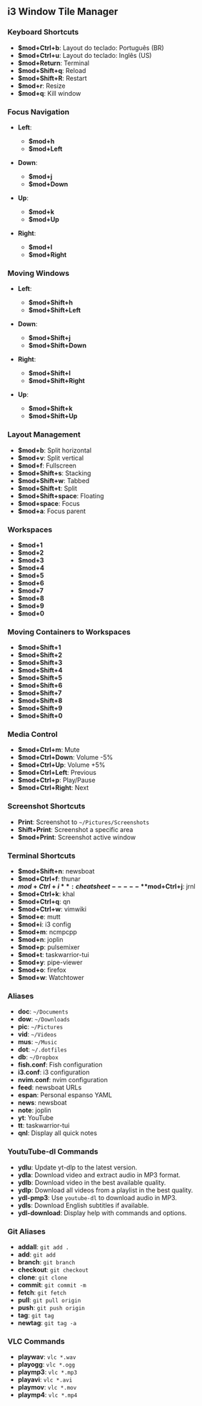 
## i3 Window Tile Manager

### Keyboard Shortcuts
- **$mod+Ctrl+b**: Layout do teclado: Português (BR)
- **$mod+Ctrl+u**: Layout do teclado: Inglês (US)
- **$mod+Return**: Terminal
- **$mod+Shift+q**: Reload
- **$mod+Shift+R**: Restart
- **$mod+r**: Resize
- **$mod+q**: Kill window

### Focus Navigation
- **Left**: 
  - **$mod+h**
  - **$mod+Left**
  
- **Down**: 
  - **$mod+j**
  - **$mod+Down**
  
- **Up**: 
  - **$mod+k**
  - **$mod+Up**
  
- **Right**: 
  - **$mod+l**
  - **$mod+Right**

### Moving Windows
- **Left**:
  - **$mod+Shift+h**
  - **$mod+Shift+Left**
  
- **Down**:
  - **$mod+Shift+j**
  - **$mod+Shift+Down**
  
- **Right**:
  - **$mod+Shift+l**
  - **$mod+Shift+Right**
  
- **Up**:
  - **$mod+Shift+k**
  - **$mod+Shift+Up**
  
### Layout Management
- **$mod+b**: Split horizontal
- **$mod+v**: Split vertical
- **$mod+f**: Fullscreen
- **$mod+Shift+s**: Stacking
- **$mod+Shift+w**: Tabbed
- **$mod+Shift+t**: Split
- **$mod+Shift+space**: Floating
- **$mod+space**: Focus
- **$mod+a**: Focus parent

### Workspaces
- **$mod+1**
- **$mod+2**
- **$mod+3**
- **$mod+4**
- **$mod+5**
- **$mod+6**
- **$mod+7**
- **$mod+8**
- **$mod+9**
- **$mod+0**

### Moving Containers to Workspaces
- **$mod+Shift+1**
- **$mod+Shift+2**
- **$mod+Shift+3**
- **$mod+Shift+4**
- **$mod+Shift+5**
- **$mod+Shift+6**
- **$mod+Shift+7**
- **$mod+Shift+8**
- **$mod+Shift+9**
- **$mod+Shift+0**

### Media Control
- **$mod+Ctrl+m**: Mute
- **$mod+Ctrl+Down**: Volume -5%
- **$mod+Ctrl+Up**: Volume +5%
- **$mod+Ctrl+Left**: Previous
- **$mod+Ctrl+p**: Play/Pause
- **$mod+Ctrl+Right**: Next

### Screenshot Shortcuts
- **Print**: Screenshot to `~/Pictures/Screenshots`
- **Shift+Print**: Screenshot a specific area
- **$mod+Print**: Screenshot active window

### Terminal Shortcuts
- **$mod+Shift+n**: newsboat
- **$mod+Ctrl+f**: thunar
- **$mod+Ctrl+i**: cheatsheet
----- **$mod+Ctrl+j**: jrnl
- **$mod+Ctrl+k**: khal
- **$mod+Ctrl+q**: qn
- **$mod+Ctrl+w**: vimwiki
- **$mod+e**: mutt
- **$mod+i**: i3 config
- **$mod+m**: ncmpcpp
- **$mod+n**: joplin
- **$mod+p**: pulsemixer
- **$mod+t**: taskwarrior-tui
- **$mod+y**: pipe-viewer
- **$mod+o**: firefox
- **$mod+w**: Watchtower

### Aliases
- **doc**: `~/Documents`
- **dow**: `~/Downloads`
- **pic**: `~/Pictures`
- **vid**: `~/Videos`
- **mus**: `~/Music`
- **dot**: `~/.dotfiles`
- **db**: `~/Dropbox`
- **fish.conf**: Fish configuration
- **i3.conf**: i3 configuration
- **nvim.conf**: nvim configuration
- **feed**: newsboat URLs
- **espan**: Personal espanso YAML
- **news**: newsboat
- **note**: joplin
- **yt**: YouTube
- **tt**: taskwarrior-tui
- **qnl**: Display all quick notes

### YoutuTube-dl Commands
- **ydlu**: Update yt-dlp to the latest version.
- **ydla**: Download video and extract audio in MP3 format.
- **ydlb**: Download video in the best available quality.
- **ydlp**: Download all videos from a playlist in the best quality.
- **ydl-pmp3**: Use `youtube-dl` to download audio in MP3.
- **ydls**: Download English subtitles if available.
- **ydl-download**: Display help with commands and options.

### Git Aliases
- **addall**: `git add .`
- **add**: `git add`
- **branch**: `git branch`
- **checkout**: `git checkout`
- **clone**: `git clone`
- **commit**: `git commit -m`
- **fetch**: `git fetch`
- **pull**: `git pull origin`
- **push**: `git push origin`
- **tag**: `git tag`
- **newtag**: `git tag -a`

### VLC Commands
- **playwav**: `vlc *.wav`
- **playogg**: `vlc *.ogg`
- **playmp3**: `vlc *.mp3`
- **playavi**: `vlc *.avi`
- **playmov**: `vlc *.mov`
- **playmp4**: `vlc *.mp4`
